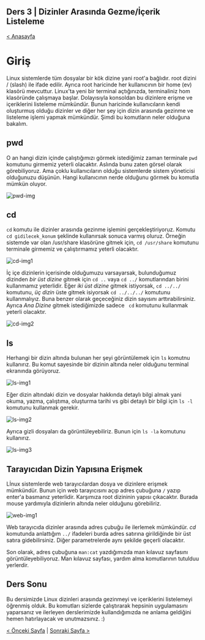 ## Ders 3 | Dizinler Arasında Gezme/İçerik Listeleme

[< Anasayfa](https://saricayemre.github.io/linuxkomutsatiridersleri/)

# Giriş

Linux sistemlerde tüm dosyalar bir kök dizine yani root'a bağlıdır. root dizini / (slash) ile ifade edilir. Ayrıca root haricinde her kullanıcının bir home (ev) klasörü mevcuttur. Linux'ta yeni bir terminal açtığınızda, terminaliniz hom klasöründe çalışmaya başlar. Dolayısıyla konsoldan bu dizinlere erişme ve içeriklerini listeleme mümkündür. Bunun haricinde kullanıcıların kendi oluşturmuş olduğu dizinler ve diğer her şey için dizin arasında gezinme ve listeleme işlemi yapmak mümkündür. Şimdi bu komutların neler olduğuna bakalım.

## pwd

O an hangi dizin içinde çalıştığımızı görmek istediğimiz zaman terminale `pwd` komutunu girmemiz yeterli olacaktır. Aslında bunu zaten görsel olarak görebiliyoruz. Ama çoklu kullanıcıların olduğu sistemlerde sistem yöneticisi olduğunuzu düşünün. Hangi kullanıcının nerde olduğunu görmek bu komutla mümkün oluyor.

![pwd-img](s)

## cd

`cd` komutu ile dizinler arasında gezinme işlemini gerçekleştiriyoruz. Komutu `cd gidilecek_konum` şeklinde kullanırsak sonuca varmış oluruz. Örneğin sistemde var olan /usr/share klasörüne gitmek için, `cd /usr/share` komutunu terminale girmemiz ve çalıştırmamız yeterli olacaktır.

![cd-img1](s)

İç içe dizinlerin içerisinde olduğumuzu varsayarsak, bulunduğumuz dizinden _bir üst dizine_ gitmek için `cd ..` vaya `cd ../` komutlarından birini kullanmamız yeterlidir. Eğer _iki üst dizine_ gitmek istiyorsak, `cd ../../` komutunu, _üç dizin_ üste gitmek isiyorsak `cd ../../../` komutunu kullanmalıyız. Buna benzer olarak geçeceğiniz dizin sayısını arttırabilirsiniz. Ayrıca _Ana Dizine_ gitmek istediğimizde sadece ` cd` komutunu kullanmak yeterli olacaktır. 

![cd-img2](s)

## ls

Herhangi bir dizin altında bulunan her şeyi görüntülemek için `ls` komutnu kullanırız. Bu komut sayesinde bir dizinin altında neler olduğunu terminal ekranında görüyoruz. 

![ls-img1](s)

Eğer dizin altındaki dizin ve dosyalar hakkında detaylı bilgi almak yani okuma, yazma, çalıştıma, oluşturma tarihi vs gibi detaylı bir bilgi için `ls -l` komutunu kullanmak gerekir. 

![ls-img2](s)

Ayrıca gizli dosyaları da görüntüleyebiliriz. Bunun için `ls -la` komutunu kullanırız. 

![ls-img3](s)

## Tarayıcıdan Dizin Yapısına Erişmek

Lİnux sistemlerde web tarayıcılardan dosya ve dizinlere erişmek mümkündür. Bunun için web tarayıcısını açıp adres çubuğuna `/` yazıp enter'a basmanız yeterlidir. Karşımıza root dizininin yapısı çıkacaktır. Burada mouse yardımıyla dizinlerin altında neler olduğunu görebiliriz. 

![web-img1](s)

Web tarayıcıda dizinler arasında adres çubuğu ile ilerlemek mümkündür. _cd_ komutunda anlattığım `../` ifadeleri burda adres satırına girildiğinde bir üst satıra gidebilirsiniz. Diğer parametrelerde aynı şekilde geçerli olacaktır. 

Son olarak, adres çubuğuna `man:cat` yazdığımızda man kılavuz sayfasını görüntüleyebiliyoruz. Man kılavuz sayfası, yardım alma komutlarının tutulduu yerlerdir.

## Ders Sonu

Bu dersimizde Linux dizinleri arasında gezinmeyi ve içeriklerini listelemeyi öğrenmiş olduk. Bu komutları sizlerde çalıştırarak hepsinin uygulamasını yaparsanız ve ilerleyen derslerimizde kullandığımızda ne anlama geldiğini hemen hatırlayacak ve unutmazsınız. :)

[< Önceki Sayfa](https://saricayemre.github.io/linuxkomutsatiridersleri-ders2/) | [Sonraki Sayfa >](https://saricayemre.github.io/linuxkomutsatiridersleri-ders4/)

